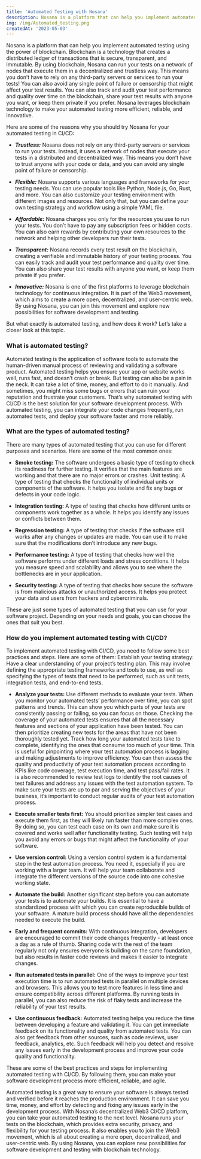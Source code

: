 ```yaml
---
title: 'Automated Testing with Nosana'
description: Nosana is a platform that can help you implement automated testing using the power of blockchain.
img: /img/Automated_testing.png
createdAt: '2023-05-03'
---
```


Nosana is a platform that can help you implement automated testing using the power of blockchain. Blockchain is a technology that creates a distributed ledger of transactions that is secure, transparent, and immutable. By using blockchain, Nosana can run your tests on a network of nodes that execute them in a decentralized and trustless way. This means you don’t have to rely on any third-party servers or services to run your tests! You can also avoid any single point of failure or censorship that might affect your test results. You can also track and audit your test performance and quality over time on the blockchain, share your test results with anyone you want, or keep them private if you prefer. Nosana leverages blockchain technology to make your automated testing more efficient, reliable, and innovative.

Here are some of the reasons why you should try Nosana for your automated testing in CI/CD:
* ***Trustless:*** Nosana does not rely on any third-party servers or services to run your tests. Instead, it uses a network of nodes that execute your tests in a distributed and decentralized way. This means you don’t have to trust anyone with your code or data, and you can avoid any single point of failure or censorship.

* ***Flexible:*** Nosana supports various languages and frameworks for your testing needs. You can use popular tools like Python, Node.js, Go, Rust, and more. You can also customize your testing environment with different images and resources. Not only that, but you can define your own testing strategy and workflow using a simple YAML file.

* ***Affordable:*** Nosana charges you only for the resources you use to run your tests. You don’t have to pay any subscription fees or hidden costs. You can also earn rewards by contributing your own resources to the network and helping other developers run their tests.

* ***Transparent:*** Nosana records every test result on the blockchain, creating a verifiable and immutable history of your testing process. You can easily track and audit your test performance and quality over time. You can also share your test results with anyone you want, or keep them private if you prefer.

* ***Innovative:*** Nosana is one of the first platforms to leverage blockchain technology for continuous integration. It is part of the Web3 movement, which aims to create a more open, decentralized, and user-centric web. By using Nosana, you can join this movement and explore new possibilities for software development and testing.

But what exactly is automated testing, and how does it work? Let’s take a closer look at this topic.

### What is automated testing?
Automated testing is the application of software tools to automate the human-driven manual process of reviewing and validating a software product. Automated testing helps you ensure your app or website works well, runs fast, and doesn’t crash or break. But testing can also be a pain in the neck. It can take a lot of time, money, and effort to do it manually. And sometimes, you might miss some bugs or errors that can ruin your reputation and frustrate your customers.
That’s why automated testing with CI/CD is the best solution for your software development process. With automated testing, you can integrate your code changes frequently, run automated tests, and deploy your software faster and more reliably.

### What are the types of automated testing?
There are many types of automated testing that you can use for different purposes and scenarios. Here are some of the most common ones:

* **Smoke testing:** The software undergoes a basic type of testing to check its readiness for further testing. It verifies that the main features are working and that there are no major errors or crashes.
Unit testing: A type of testing that checks the functionality of individual units or components of the software. It helps you isolate and fix any bugs or defects in your code logic.

* **Integration testing:** A type of testing that checks how different units or components work together as a whole. It helps you identify any issues or conflicts between them.

* **Regression testing:** A type of testing that checks if the software still works after any changes or updates are made. You can use it to make sure that the modifications don’t introduce any new bugs.

* **Performance testing:** A type of testing that checks how well the software performs under different loads and stress conditions. It helps you measure speed and scalability and allows you to see where the bottlenecks are in your application.

* **Security testing:** A type of testing that checks how secure the software is from malicious attacks or unauthorized access. It helps you protect your data and users from hackers and cybercriminals.

These are just some types of automated testing that you can use for your software project. Depending on your needs and goals, you can choose the ones that suit you best.

### How do you implement automated testing with CI/CD?
To implement automated testing with CI/CD, you need to follow some best practices and steps. Here are some of them:
Establish your testing strategy: Have a clear understanding of your project’s testing plan. This may involve defining the appropriate testing frameworks and tools to use, as well as specifying the types of tests that need to be performed, such as unit tests, integration tests, and end-to-end tests.

* **Analyze your tests:** Use different methods to evaluate your tests. When you monitor your automated tests’ performance over time, you can spot patterns and trends. This can show you which parts of your tests are consistently passing or failing, so you can focus on those. Checking the coverage of your automated tests ensures that all the necessary features and sections of your application have been tested. You can then prioritize creating new tests for the areas that have not been thoroughly tested yet. Track how long your automated tests take to complete, identifying the ones that consume too much of your time. This is useful for pinpointing where your test automation process is lagging and making adjustments to improve efficiency. You can then assess the quality and productivity of your test automation process according to KPIs like code coverage, test execution time, and test pass/fail rates. It is also recommended to review test logs to identify the root causes of test failures and address any issues with the test automation system. To make sure your tests are up to par and serving the objectives of your business, it’s important to conduct regular audits of your test automation process.

* **Execute smaller tests first:** You should prioritize simpler test cases and execute them first, as they will likely run faster than more complex ones. By doing so, you can test each case on its own and make sure it is covered and works well after functionality testing. Such testing will help you avoid any errors or bugs that might affect the functionality of your software.

* **Use version control:** Using a version control system is a fundamental step in the test automation process. You need it, especially if you are working with a larger team. It will help your team collaborate and integrate the different versions of the source code into one cohesive working state.

* **Automate the build:** Another significant step before you can automate your tests is to automate your builds. It is essential to have a standardized process with which you can create reproducible builds of your software. A mature build process should have all the dependencies needed to execute the build.

* **Early and frequent commits:** With continuous integration, developers are encouraged to commit their code changes frequently - at least once a day as a rule of thumb. Sharing code with the rest of the team regularly not only ensures everyone is building on the same foundation, but also results in faster code reviews and makes it easier to integrate changes.

* **Run automated tests in parallel:** One of the ways to improve your test execution time is to run automated tests in parallel on multiple devices and browsers. This allows you to test more features in less time and ensure compatibility across different platforms. By running tests in parallel, you can also reduce the risk of flaky tests and increase the reliability of your test results.

* **Use continuous feedback:** Automated testing helps you reduce the time between developing a feature and validating it. You can get immediate feedback on its functionality and quality from automated tests. You can also get feedback from other sources, such as code reviews, user feedback, analytics, etc. Such feedback will help you detect and resolve any issues early in the development process and improve your code quality and functionality.

These are some of the best practices and steps for implementing automated testing with CI/CD. By following them, you can make your software development process more efficient, reliable, and agile.


Automated testing is a great way to ensure your software is always tested and verified before it reaches the production environment. It can save you time, money, and effort by detecting and fixing any issues early in the development process. With Nosana’s decentralized Web3 CI/CD platform, you can take your automated testing to the next level. Nosana runs your tests on the blockchain, which provides extra security, privacy, and flexibility for your testing process. It also enables you to join the Web3 movement, which is all about creating a more open, decentralized, and user-centric web. By using Nosana, you can explore new possibilities for software development and testing with blockchain technology.
